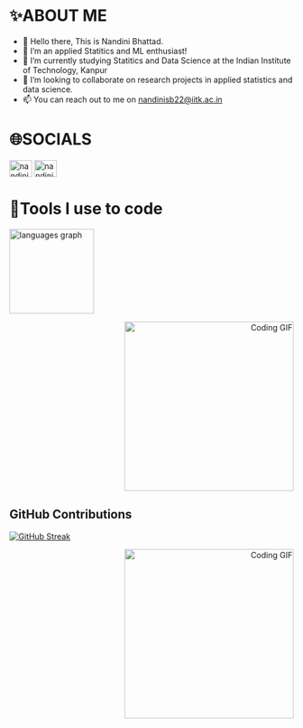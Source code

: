 # ✨ABOUT ME
- 👋 Hello there, This is Nandini Bhattad.
- 👀 I’m an applied Statitics and ML enthusiast!
- :book: I’m currently studying Statitics and Data Science at the Indian Institute of Technology, Kanpur
- 🤝 I’m looking to collaborate on research projects in applied statistics and data science.
- 📫 You can reach out to me on nandinisb22@iitk.ac.in


# 🌐SOCIALS

<a href="https://linkedin.com/in/nandini bhattad" target="blank"><img align="center" src="https://raw.githubusercontent.com/rahuldkjain/github-profile-readme-generator/master/src/images/icons/Social/linked-in-alt.svg" alt="nandini bhattad" height="30" width="40" /></a>
<a href="https://instagram.com/nandinisb_13" target="blank"><img align="center" src="https://raw.githubusercontent.com/rahuldkjain/github-profile-readme-generator/master/src/images/icons/Social/instagram.svg" alt="nandinisb_13" height="30" width="40" /></a>  


# 🧰Tools I use to code 
<p align="left">
  <img src="https://github-readme-stats.vercel.app/api/top-langs?username=NandiniBhattad13&locale=en&hide_title=false&layout=compact&card_width=320&langs_count=5&theme=dracula&hide_border=false" height="150" alt="languages graph"  />

<p align="right">
  <img width="300" src="https://github-production-user-asset-6210df.s3.amazonaws.com/141108583/294678504-a57a877b-dfe5-4d1d-abf3-44db9ce22393.gif?X-Amz-Algorithm=AWS4-HMAC-SHA256&X-Amz-Credential=AKIAVCODYLSA53PQK4ZA%2F20240106%2Fus-east-1%2Fs3%2Faws4_request&X-Amz-Date=20240106T145255Z&X-Amz-Expires=300&X-Amz-Signature=1500971258ea26475379f5bead004fd07c333b39b5b1199ddbc023ce9433b785&X-Amz-SignedHeaders=host&actor_id=141108583&key_id=0&repo_id=739670174" alt="Coding GIF">
</p>

## GitHub Contributions
<a href="https://git.io/streak-stats"><img src="https://streak-stats.demolab.com?user=NandiniBhattad13&theme=dark" alt="GitHub Streak" /></a>

<p align="right">
  <img width="300" src="https://github.com/NandiniBhattad13/NandiniBhattad13/raw/main/assets/141108583/a57a877b-dfe5-4d1d-abf3-44db9ce22393.gif" alt="Coding GIF">
</p>


<!---
NandiniBhattad13/NandiniBhattad13 is a ✨ special ✨ repository because its `README.md` (this file) appears on your GitHub profile.
You can click the Preview link to take a look at your changes.
--->
